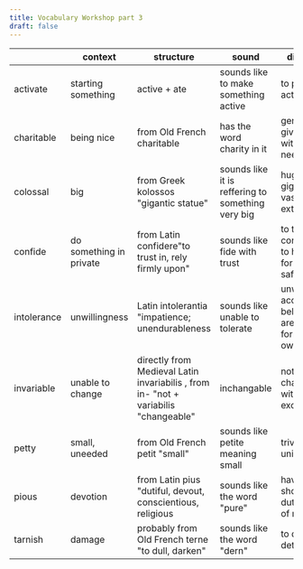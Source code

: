 ```yaml
---
title: Vocabulary Workshop part 3
draft: false
---
```

|             | context                 | structure                                                                            | sound                                             | dictionary                                                   |
|-------------|-------------------------|--------------------------------------------------------------------------------------|---------------------------------------------------|--------------------------------------------------------------|
| activate    | starting something      | active + ate                                                                         | sounds like to make something active              | to put into action                                           |
| charitable  | being nice              | from Old French  charitable                                                          | has the word charity in it                        | generous in giving gifts with the needy                      |
| colossal    | big                     | from Greek kolossos "gigantic statue"                                                | sounds like it is reffering to something very big | huge, gigantic, vast, extraordinary                          |
| confide     | do something in private | from Latin confidere"to trust in, rely firmly upon"                                  | sounds like fide with trust                       | to tell in confidence, to hand over for safekeeping          |
| intolerance | unwillingness           | Latin intolerantia "impatience; unendurableness                                      | sounds like unable to tolerate                    | unwilling to accept beliefs that are different form ones own |
| invariable  | unable to change        | directly from Medieval Latin invariabilis , from in- "not  + variabilis "changeable" | inchangable                                       | not changing, without exception                              |
| petty       | small, uneeded          | from Old French petit "small"                                                        | sounds like petite meaning small                  | trivial, unimportant                                         |
| pious       | devotion                | from Latin pius "dutiful, devout, conscientious, religious                           | sounds like the word "pure"                       | having or showing a dutiful spirit of reverence              |
| tarnish     | damage                  | probably from Old French terne "to dull, darken"                                     | sounds like the word "dern"                       | to dull or detract                                           |

